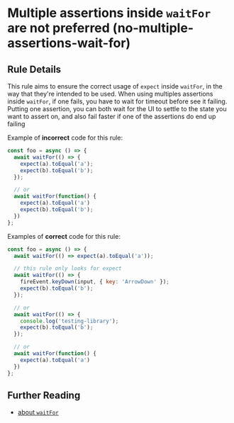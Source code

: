 # Multiple assertions inside `waitFor` are not preferred (no-multiple-assertions-wait-for)

## Rule Details

This rule aims to ensure the correct usage of `expect` inside `waitFor`, in the way that they're intended to be used.
When using multiples assertions inside `waitFor`, if one fails, you have to wait for timeout before see it failing.
Putting one assertion, you can both wait for the UI to settle to the state you want to assert on,
and also fail faster if one of the assertions do end up failing

Example of **incorrect** code for this rule:

```js
const foo = async () => {
  await waitFor(() => {
    expect(a).toEqual('a');
    expect(b).toEqual('b');
  });

  // or
  await waitFor(function() {
    expect(a).toEqual('a')
    expect(b).toEqual('b');
  })
};
```

Examples of **correct** code for this rule:

```js
const foo = async () => {
  await waitFor(() => expect(a).toEqual('a'));

  // this rule only looks for expect
  await waitFor(() => {
    fireEvent.keyDown(input, { key: 'ArrowDown' });
    expect(b).toEqual('b');
  });

  // or
  await waitFor(() => {
    console.log('testing-library');
    expect(b).toEqual('b');
  });

  // or
  await waitFor(function() {
    expect(a).toEqual('a')
  })
};
```

## Further Reading

- [about `waitFor`](https://testing-library.com/docs/dom-testing-library/api-async#waitfor)

